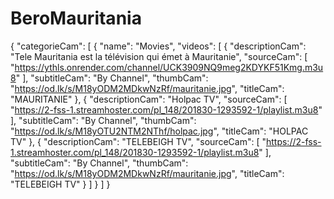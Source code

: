 # BeroMauritania
{
"categorieCam": [
{
"name": "Movies",
"videos": [
{
"descriptionCam": "Tele Mauritania est la télévision qui émet à Mauritanie",
"sourceCam": [
"https://ythls.onrender.com/channel/UCK3909NQ9meg2KDYKF51Kmg.m3u8"
],
"subtitleCam": "By Channel",
"thumbCam": "https://od.lk/s/M18yODM2MDkwNzRf/mauritanie.jpg",
"titleCam": "MAURITANIE"
},
{
"descriptionCam": "Holpac TV",
"sourceCam": [
"https://2-fss-1.streamhoster.com/pl_148/201830-1293592-1/playlist.m3u8"
],
"subtitleCam": "By Channel",
"thumbCam": "https://od.lk/s/M18yOTU2NTM2NThf/holpac.jpg",
"titleCam": "HOLPAC TV"
},
{
"descriptionCam": "TELEBEIGH TV",
"sourceCam": [
"https://2-fss-1.streamhoster.com/pl_148/201830-1293592-1/playlist.m3u8"
],
"subtitleCam": "By Channel",
"thumbCam": "https://od.lk/s/M18yODM2MDkwNzRf/mauritanie.jpg",
"titleCam": "TELEBEIGH TV"
}
]
}
]
}
